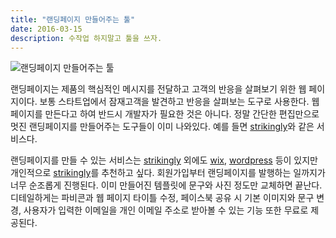 ```yaml
---
title: "랜딩페이지 만들어주는 툴"
date: 2016-03-15
description: 수작업 하지말고 툴을 쓰자.
---
```


<img src="/assets/images/20160315.png" alt="랜딩페이지 만들어주는 툴" />

랜딩페이지는 제품의 핵심적인 메시지를 전달하고 고객의 반응을 살펴보기 위한 웹 페이지이다. 보통 스타트업에서 잠재고객을 발견하고 반응을 살펴보는 도구로 사용한다. 웹 페이지를 만든다고 하여 반드시 개발자가 필요한 것은 아니다. 정말 간단한 편집만으로 멋진 랜딩페이지를 만들어주는 도구들이 이미 나와있다. 예를 들면 [strikingly][strikingly]와 같은 서비스다.

랜딩페이지를 만들 수 있는 서비스는 [strikingly][strikingly] 외에도 [wix][wix], [wordpress][wordpress] 등이 있지만 개인적으로 [strikingly][strikingly]를 추천하고 싶다. 회원가입부터 랜딩페이지를 발행하는 일까지가 너무 순조롭게 진행된다. 이미 만들어진 템플릿에 문구와 사진 정도만 교체하면 끝난다. 디테일하게는 파비콘과 웹 페이지 타이틀 수정, 페이스북 공유 시 기본 이미지와 문구 변경, 사용자가 입력한 이메일을 개인 이메일 주소로 받아볼 수 있는 기능 또한 무료로 제공된다.


[strikingly]: http://www.strikingly.com/
[wix]: http://www.wix.com/
[wordpress]: http://wordpress.com/